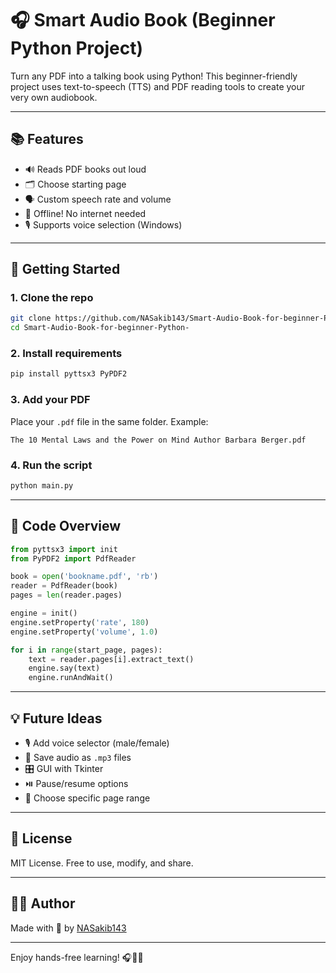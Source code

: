 
# 🎧 Smart Audio Book (Beginner Python Project)

Turn any PDF into a talking book using Python! This beginner-friendly project uses text-to-speech (TTS) and PDF reading tools to create your very own audiobook.

---

## 📚 Features

- 🔊 Reads PDF books out loud
- 🗂️ Choose starting page
- 🗣️ Custom speech rate and volume
- 🧠 Offline! No internet needed
- 🎙️ Supports voice selection (Windows)

---

## 🚀 Getting Started

### 1. Clone the repo

```bash
git clone https://github.com/NASakib143/Smart-Audio-Book-for-beginner-Python-.git
cd Smart-Audio-Book-for-beginner-Python-
```

### 2. Install requirements

```bash
pip install pyttsx3 PyPDF2
```

### 3. Add your PDF

Place your `.pdf` file in the same folder. Example:
```
The 10 Mental Laws and the Power on Mind Author Barbara Berger.pdf
```

### 4. Run the script

```bash
python main.py
```

---

## 🧠 Code Overview

```python
from pyttsx3 import init
from PyPDF2 import PdfReader

book = open('bookname.pdf', 'rb')
reader = PdfReader(book)
pages = len(reader.pages)

engine = init()
engine.setProperty('rate', 180)
engine.setProperty('volume', 1.0)

for i in range(start_page, pages):
    text = reader.pages[i].extract_text()
    engine.say(text)
    engine.runAndWait()
```

---

## 💡 Future Ideas

- 🎙️ Add voice selector (male/female)
- 💾 Save audio as `.mp3` files
- 🎛️ GUI with Tkinter
- ⏯️ Pause/resume options
- 🎯 Choose specific page range

---

## 📜 License

MIT License. Free to use, modify, and share.

---

## 👨‍💻 Author

Made with 💙 by [NASakib143](https://github.com/NASakib143)

---

Enjoy hands-free learning! 🎧📖🧠
